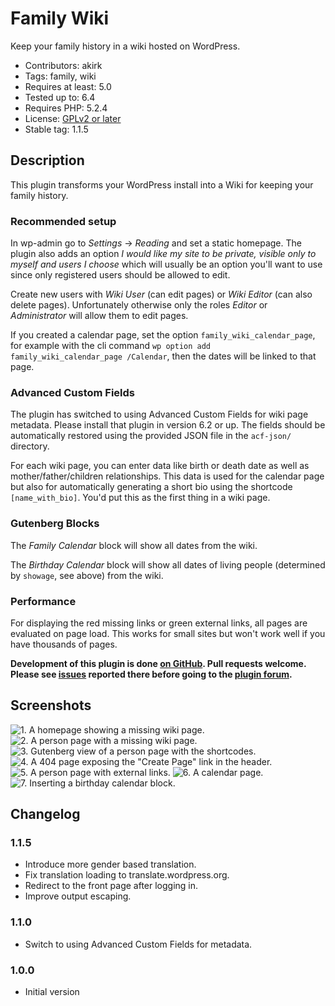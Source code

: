 # Family Wiki

Keep your family history in a wiki hosted on WordPress.

- Contributors: akirk
- Tags: family, wiki
- Requires at least: 5.0
- Tested up to: 6.4
- Requires PHP: 5.2.4
- License: [GPLv2 or later](http://www.gnu.org/licenses/gpl-2.0.html)
- Stable tag: 1.1.5

## Description

This plugin transforms your WordPress install into a Wiki for keeping your family history.

### Recommended setup

In wp-admin go to *Settings* → *Reading* and set a static homepage. The plugin also adds an option *I would like my site to be private, visible only to myself and users I choose* which will usually be an option you'll want to use since only registered users should be allowed to edit.

Create new users with *Wiki User* (can edit pages) or *Wiki Editor* (can also delete pages). Unfortunately otherwise only the roles *Editor* or *Administrator* will allow them to edit pages.

If you created a calendar page, set the option `family_wiki_calendar_page`, for example with the cli command `wp option add family_wiki_calendar_page /Calendar`, then the dates will be linked to that page.

### Advanced Custom Fields

The plugin has switched to using Advanced Custom Fields for wiki page metadata. Please install that plugin in version 6.2 or up. The fields should be automatically restored using the provided JSON file in the `acf-json/` directory.

For each wiki page, you can enter data like birth or death date as well as mother/father/children relationships. This data is used for the calendar page but also for automatically generating a short bio using the shortcode `[name_with_bio]`. You'd put this as the first thing in a wiki page.

### Gutenberg Blocks

The *Family Calendar* block will show all dates from the wiki.

The *Birthday Calendar* block will show all dates of living people (determined by `showage`, see above) from the wiki.

### Performance

For displaying the red missing links or green external links, all pages are evaluated on page load. This works for small sites but won't work well if you have thousands of pages.

**Development of this plugin is done [on GitHub](https://github.com/akirk/family-wiki). Pull requests welcome. Please see [issues](https://github.com/akirk/family-wiki/issues) reported there before going to the [plugin forum](https://wordpress.org/support/plugin/family-wiki).**


## Screenshots

![1. A homepage showing a missing wiki page.](/assets/screenshot-1.png)
![2. A person page with a missing wiki page.](/assets/screenshot-2.png)
![3. Gutenberg view of a person page with the shortcodes.](/assets/screenshot-3.png)
![4. A 404 page exposing the "Create Page" link in the header.](/assets/screenshot-4.png)
![5. A person page with external links.](/assets/screenshot-5.png)
![6. A calendar page.](/assets/screenshot-6.png)
![7. Inserting a birthday calendar block.](/assets/screenshot-7.png)

## Changelog

### 1.1.5
- Introduce more gender based translation.
- Fix translation loading to translate.wordpress.org.
- Redirect to the front page after logging in.
- Improve output escaping.

### 1.1.0
- Switch to using Advanced Custom Fields for metadata.

### 1.0.0
- Initial version
